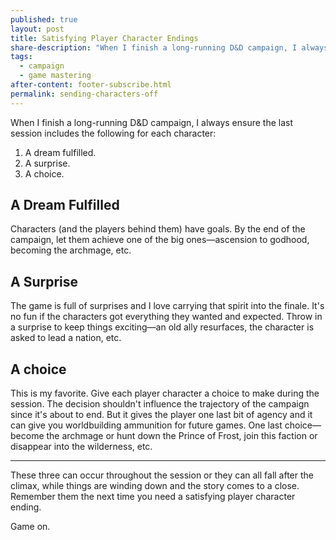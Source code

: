 ```yaml
---
published: true
layout: post
title: Satisfying Player Character Endings
share-description: "When I finish a long-running D&D campaign, I always ensure the last session includes three key things for each character."
tags:
  - campaign
  - game mastering
after-content: footer-subscribe.html
permalink: sending-characters-off
---
```


When I finish a long-running D&D campaign, I always ensure the last session includes the following for each character:

1. A dream fulfilled.
2. A surprise.
3. A choice.

## A Dream Fulfilled
Characters (and the players behind them) have goals. By the end of the campaign, let them achieve one of the big ones—ascension to godhood, becoming the archmage, etc. 

## A Surprise
The game is full of surprises and I love carrying that spirit into the finale. It's no fun if the characters got everything they wanted and expected. Throw in a surprise to keep things exciting—an old ally resurfaces, the character is asked to lead a nation, etc.

## A choice
This is my favorite. Give each player character a choice to make during the session. The decision shouldn't influence the trajectory of the campaign since it's about to end. But it gives the player one last bit of agency and it can give you worldbuilding ammunition for future games. One last choice—become the archmage or hunt down the Prince of Frost, join this faction or disappear into the wilderness, etc. 

---

These three can occur throughout the session or they can all fall after the climax, while things are winding down and the story comes to a close. Remember them the next time you need a satisfying player character ending.

Game on.